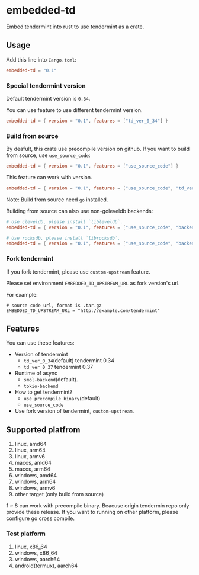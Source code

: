 # embedded-td
Embed tendermint into rust to use tendermint as a crate.

## Usage

Add this line into `Cargo.toml`:

```toml
embedded-td = "0.1"
```

### Special tendermint version

Default tendermint version is `0.34`.

You can use feature to use different tendermint version.

```toml
embedded-td = { version = "0.1", features = ["td_ver_0_34"] }
```

### Build from source

By deafult, this crate use precompile version on github.
If you want to build from source, use `use_source_code`:

```toml
embedded-td = { version = "0.1", features = ["use_source_code"] }
```

This feature can work with version.

```toml
embedded-td = { version = "0.1", features = ["use_source_code", "td_ver_0_34"] }
```

Note: Build from source need `go` installed.

Building from source can also use non-goleveldb backends:
```toml
# Use cleveldb, please install `libleveldb`.
embedded-td = { version = "0.1", features = ["use_source_code", "backend_cleveldb"] }

# Use rocksdb, please install `librocksdb`.
embedded-td = { version = "0.1", features = ["use_source_code", "backend_rocksdb"] }
```

### Fork tendermint

If you fork tendermint, please use `custom-upstream` feature.

Please set environment `EMBEDDED_TD_UPSTREAM_URL` as fork version's url.

For example:

```shell
# source code url, format is .tar.gz
EMBEDDED_TD_UPSTREAM_URL = "http://example.com/tendermint"
```

## Features

You can use these features:

- Version of tendermint
    - `td_ver_0_34`(default) tendermint 0.34
    - `td_ver_0_37` tendermint 0.37
- Runtime of async
    - `smol-backend`(default).
    - `tokio-backend`
- How to get tendermint?
    - `use_precompile_binary`(default)
    - `use_source_code`
- Use fork version of tendermint, `custom-upstream`.

## Supported platfrom

1. linux, amd64
2. linux, arm64
3. linux, armv6
4. macos, amd64
5. macos, arm64
6. windows, amd64
7. windows, arm64
8. windows, armv6
9. other target (only build from source)

1 ~ 8 can work with precompile binary. Beacuse origin tendermin repo only provide these release.
If you want to running on other platform, please configure go cross compile.

### Test platform

1. linux, x86_64
2. windows, x86_64
3. windows, aarch64
4. android(termux), aarch64

